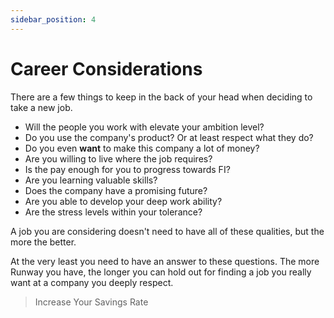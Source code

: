 ```yaml
---
sidebar_position: 4
---
```

# Career Considerations

There are a few things to keep in the back of your head when deciding to take a new job.

- Will the people you work with elevate your ambition level?
- Do you use the company's product? Or at least respect what they do?
- Do you even **want** to make this company a lot of money?
- Are you willing to live where the job requires?
- Is the pay enough for you to progress towards FI?
- Are you learning valuable skills?
- Does the company have a promising future?
- Are you able to develop your deep work ability?
- Are the stress levels within your tolerance?

A job you are considering doesn't need to have all of these qualities, but the more the better. 

At the very least you need to have an answer to these questions. The more Runway you have, the longer you can hold out for finding a job you really want at a company you deeply respect.

>Increase Your Savings Rate